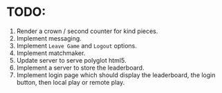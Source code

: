 # TODO: #

1. Render a crown / second counter for kind pieces.
2. Implement messaging.
3. Implement `Leave Game` and `Logout` options.
4. Implement matchmaker.
5. Update server to serve polyglot html5.
6. Implement a server to store the leaderboard.
7. Implement login page which should display the leaderboard,
   the login button, then local play or remote play.
